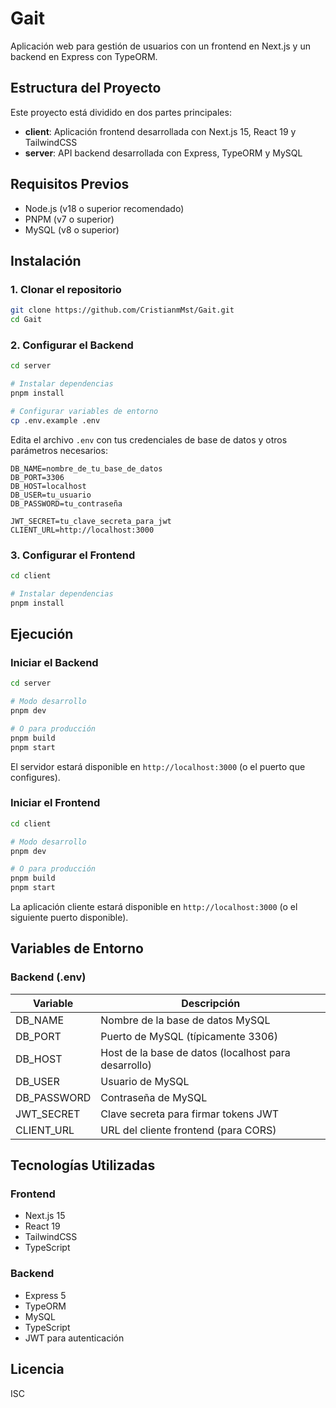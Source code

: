 # Gait

Aplicación web para gestión de usuarios con un frontend en Next.js y un backend en Express con TypeORM.

## Estructura del Proyecto

Este proyecto está dividido en dos partes principales:

- **client**: Aplicación frontend desarrollada con Next.js 15, React 19 y TailwindCSS
- **server**: API backend desarrollada con Express, TypeORM y MySQL

## Requisitos Previos

- Node.js (v18 o superior recomendado)
- PNPM (v7 o superior)
- MySQL (v8 o superior)

## Instalación

### 1. Clonar el repositorio

```bash
git clone https://github.com/CristianmMst/Gait.git
cd Gait
```

### 2. Configurar el Backend

```bash
cd server

# Instalar dependencias
pnpm install

# Configurar variables de entorno
cp .env.example .env
```

Edita el archivo `.env` con tus credenciales de base de datos y otros parámetros necesarios:

```
DB_NAME=nombre_de_tu_base_de_datos
DB_PORT=3306
DB_HOST=localhost
DB_USER=tu_usuario
DB_PASSWORD=tu_contraseña

JWT_SECRET=tu_clave_secreta_para_jwt
CLIENT_URL=http://localhost:3000
```

### 3. Configurar el Frontend

```bash
cd client

# Instalar dependencias
pnpm install
```

## Ejecución

### Iniciar el Backend

```bash
cd server

# Modo desarrollo
pnpm dev

# O para producción
pnpm build
pnpm start
```

El servidor estará disponible en `http://localhost:3000` (o el puerto que configures).

### Iniciar el Frontend

```bash
cd client

# Modo desarrollo
pnpm dev

# O para producción
pnpm build
pnpm start
```

La aplicación cliente estará disponible en `http://localhost:3000` (o el siguiente puerto disponible).

## Variables de Entorno

### Backend (.env)

| Variable | Descripción |
|----------|-------------|
| DB_NAME | Nombre de la base de datos MySQL |
| DB_PORT | Puerto de MySQL (típicamente 3306) |
| DB_HOST | Host de la base de datos (localhost para desarrollo) |
| DB_USER | Usuario de MySQL |
| DB_PASSWORD | Contraseña de MySQL |
| JWT_SECRET | Clave secreta para firmar tokens JWT |
| CLIENT_URL | URL del cliente frontend (para CORS) |

## Tecnologías Utilizadas

### Frontend
- Next.js 15
- React 19
- TailwindCSS
- TypeScript

### Backend
- Express 5
- TypeORM
- MySQL
- TypeScript
- JWT para autenticación

## Licencia

ISC
